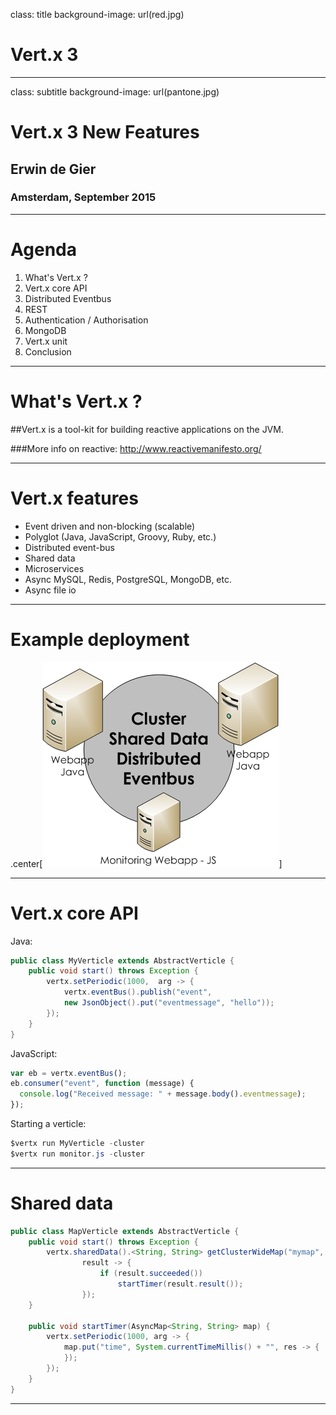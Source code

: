 class: title
background-image: url(red.jpg)

# Vert.x 3

---
class: subtitle
background-image: url(pantone.jpg)

# Vert.x 3 New Features
##  Erwin de Gier
### Amsterdam, September 2015

---

# Agenda

1. What's Vert.x ?
2. Vert.x core API
3. Distributed Eventbus
4. REST
5. Authentication / Authorisation
6. MongoDB
7. Vert.x unit
8. Conclusion

---

# What's Vert.x ?

##Vert.x is a tool-kit for building reactive applications on the JVM.

###More info on reactive: http://www.reactivemanifesto.org/

---

# Vert.x features

* Event driven and non-blocking (scalable)
* Polyglot (Java, JavaScript, Groovy, Ruby, etc.)
* Distributed event-bus
* Shared data
* Microservices
* Async MySQL, Redis, PostgreSQL, MongoDB, etc.
* Async file io


---
# Example deployment
.center[![](cluster.jpg)]

---
# Vert.x core API
Java:
```java
public class MyVerticle extends AbstractVerticle {
	public void start() throws Exception {
		vertx.setPeriodic(1000,  arg -> {
			vertx.eventBus().publish("event", 
			new JsonObject().put("eventmessage", "hello"));
		});
	}
}
```
JavaScript:
```js
var eb = vertx.eventBus();
eb.consumer("event", function (message) {
  console.log("Received message: " + message.body().eventmessage);
});
```
Starting a verticle:
```java
$vertx run MyVerticle -cluster
$vertx run monitor.js -cluster
```
---
# Shared data
```java
public class MapVerticle extends AbstractVerticle {
	public void start() throws Exception {
		vertx.sharedData().<String, String> getClusterWideMap("mymap",
				result -> {
					if (result.succeeded())
						startTimer(result.result());
				});
	}

	public void startTimer(AsyncMap<String, String> map) {
		vertx.setPeriodic(1000, arg -> {
			map.put("time", System.currentTimeMillis() + "", res -> {
			});
		});
	}
}
```
---